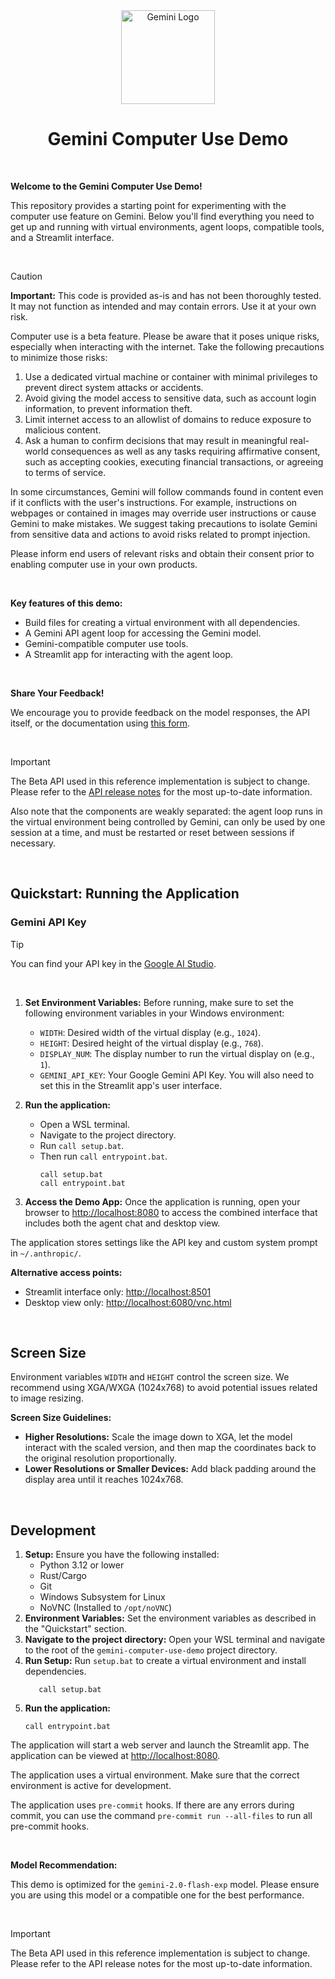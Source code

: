<div align="center">
  <img src="https://storage.googleapis.com/generativeai-downloads/gemini_logo.png" alt="Gemini Logo" width="150"/>
  <h1>Gemini Computer Use Demo</h1>
</div>

<br>

**Welcome to the Gemini Computer Use Demo!**

This repository provides a starting point for experimenting with the computer use feature on Gemini. Below you'll find everything you need to get up and running with virtual environments, agent loops, compatible tools, and a Streamlit interface.

<br>

> [!CAUTION]
> **Important:** This code is provided as-is and has not been thoroughly tested. It may not function as intended and may contain errors. Use it at your own risk.
>
> Computer use is a beta feature. Please be aware that it poses unique risks, especially when interacting with the internet. Take the following precautions to minimize those risks:
>
> 1.  Use a dedicated virtual machine or container with minimal privileges to prevent direct system attacks or accidents.
> 2.  Avoid giving the model access to sensitive data, such as account login information, to prevent information theft.
> 3.  Limit internet access to an allowlist of domains to reduce exposure to malicious content.
> 4.  Ask a human to confirm decisions that may result in meaningful real-world consequences as well as any tasks requiring affirmative consent, such as accepting cookies, executing financial transactions, or agreeing to terms of service.
>
> In some circumstances, Gemini will follow commands found in content even if it conflicts with the user's instructions. For example, instructions on webpages or contained in images may override user instructions or cause Gemini to make mistakes. We suggest taking precautions to isolate Gemini from sensitive data and actions to avoid risks related to prompt injection.
>
> Please inform end users of relevant risks and obtain their consent prior to enabling computer use in your own products.

<br>

**Key features of this demo:**

*   Build files for creating a virtual environment with all dependencies.
*   A Gemini API agent loop for accessing the Gemini model.
*   Gemini-compatible computer use tools.
*   A Streamlit app for interacting with the agent loop.

<br>

**Share Your Feedback!**

We encourage you to provide feedback on the model responses, the API itself, or the documentation using [this form](https://forms.gle/BT1hpBrqDPDUrCqo7).

<br>

> [!IMPORTANT]
> The Beta API used in this reference implementation is subject to change. Please refer to the [API release notes](https://ai.google.dev/gemini/release-notes) for the most up-to-date information.
>
> Also note that the components are weakly separated: the agent loop runs in the virtual environment being controlled by Gemini, can only be used by one session at a time, and must be restarted or reset between sessions if necessary.

<br>

## Quickstart: Running the Application

### Gemini API Key
> [!TIP]
> You can find your API key in the [Google AI Studio](https://makersuite.google.com/app/apikey).
<br>

1.  **Set Environment Variables:** Before running, make sure to set the following environment variables in your Windows environment:
    *   `WIDTH`: Desired width of the virtual display (e.g., `1024`).
    *   `HEIGHT`: Desired height of the virtual display (e.g., `768`).
    *   `DISPLAY_NUM`: The display number to run the virtual display on (e.g., `1`).
    *   `GEMINI_API_KEY`: Your Google Gemini API Key. You will also need to set this in the Streamlit app's user interface.

2.  **Run the application:**
    *   Open a WSL terminal.
    *   Navigate to the project directory.
    *   Run `call setup.bat`.
    *   Then run `call entrypoint.bat`.
        ```batch
        call setup.bat
        call entrypoint.bat
        ```

3.  **Access the Demo App:** Once the application is running, open your browser to [http://localhost:8080](http://localhost:8080) to access the combined interface that includes both the agent chat and desktop view.

The application stores settings like the API key and custom system prompt in `~/.anthropic/`.

**Alternative access points:**

*   Streamlit interface only: [http://localhost:8501](http://localhost:8501)
*   Desktop view only: [http://localhost:6080/vnc.html](http://localhost:6080/vnc.html)

<br>

## Screen Size

Environment variables `WIDTH` and `HEIGHT` control the screen size. We recommend using XGA/WXGA (1024x768) to avoid potential issues related to image resizing.

**Screen Size Guidelines:**

*   **Higher Resolutions:** Scale the image down to XGA, let the model interact with the scaled version, and then map the coordinates back to the original resolution proportionally.
*   **Lower Resolutions or Smaller Devices:** Add black padding around the display area until it reaches 1024x768.

<br>

## Development

1.  **Setup:** Ensure you have the following installed:
    *   Python 3.12 or lower
    *   Rust/Cargo
    *   Git
    *   Windows Subsystem for Linux
    *   NoVNC (Installed to `/opt/noVNC`)
2.  **Environment Variables:** Set the environment variables as described in the "Quickstart" section.
3.  **Navigate to the project directory:** Open your WSL terminal and navigate to the root of the `gemini-computer-use-demo` project directory.
4.  **Run Setup:** Run `setup.bat` to create a virtual environment and install dependencies.
    ```batch
       call setup.bat
    ```
5.  **Run the application:**
    ```batch
    call entrypoint.bat
    ```

The application will start a web server and launch the Streamlit app. The application can be viewed at [http://localhost:8080](http://localhost:8080).

The application uses a virtual environment. Make sure that the correct environment is active for development.

The application uses `pre-commit` hooks. If there are any errors during commit, you can use the command `pre-commit run --all-files` to run all pre-commit hooks.

<br>

**Model Recommendation:**

This demo is optimized for the `gemini-2.0-flash-exp` model. Please ensure you are using this model or a compatible one for the best performance.

<br>

> [!IMPORTANT]
> The Beta API used in this reference implementation is subject to change. Please refer to the API release notes for the most up-to-date information.